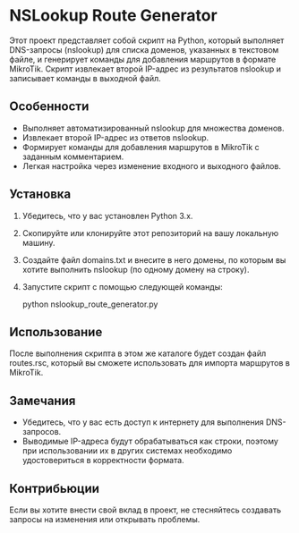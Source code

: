# NSLookup Route Generator

Этот проект представляет собой скрипт на Python, который выполняет DNS-запросы (nslookup) для списка доменов, указанных в текстовом файле, и генерирует команды для добавления маршрутов в формате MikroTik. Скрипт извлекает второй IP-адрес из результатов nslookup и записывает команды в выходной файл.

## Особенности

- Выполняет автоматизированный nslookup для множества доменов.
- Извлекает второй IP-адрес из ответов nslookup.
- Формирует команды для добавления маршрутов в MikroTik с заданным комментарием.
- Легкая настройка через изменение входного и выходного файлов.

## Установка

1. Убедитесь, что у вас установлен Python 3.x.
2. Скопируйте или клонируйте этот репозиторий на вашу локальную машину.
3. Создайте файл domains.txt и внесите в него домены, по которым вы хотите выполнить nslookup (по одному домену на строку).
4. Запустите скрипт с помощью следующей команды:

   python nslookup_route_generator.py

## Использование

После выполнения скрипта в этом же каталоге будет создан файл routes.rsc, который вы сможете использовать для импорта маршрутов в MikroTik.

## Замечания

- Убедитесь, что у вас есть доступ к интернету для выполнения DNS-запросов.
- Выводимые IP-адреса будут обрабатываться как строки, поэтому при использовании их в других системах необходимо удостовериться в корректности формата.

## Контрибьюции

Если вы хотите внести свой вклад в проект, не стесняйтесь создавать запросы на изменения или открывать проблемы.
